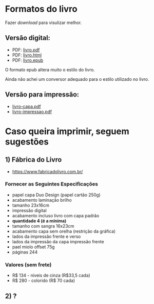# Formatos do livro

Fazer *download* para visulizar melhor.

## Versão digital:

* PDF: [livro.pdf](https://github.com/fzampirolli/mctest/blob/master/book/1ed-br/livro.pdf)
* PDF: [livro.html](https://github.com/fzampirolli/mctest/blob/master/book/1ed-br/livro.html)
* PDF: [livro.epub](https://github.com/fzampirolli/mctest/blob/master/book/1ed-br/livro.epub)

O formato epub altera muito o estilo do livro.

Ainda não achei um conversor adequado para o estilo utilizado no livro.

## Versão para impressão:
* [livro-capa.pdf](https://github.com/fzampirolli/mctest/blob/master/book/1ed-br/livro-capa.pdf)
* [livro-impressao.pdf](https://github.com/fzampirolli/mctest/blob/master/book/1ed-br/livro-impressao.pdf)

# Caso queira imprimir, seguem sugestões

## 1) Fábrica do Livro
* https://www.fabricadolivro.com.br/

### Fornecer as Seguintes Especificações

* papel capa Duo Design (papel cartão 250g)
* acabamento laminação brilho
* tamanho 23x16cm
* impressão digital
* acabamento incluso livro com capa padrão
* **quantidade 4 (é a mínima)**
* tamanho com sangra 16x23cm
* acabamento capa sem orelha (restrição da gráfica)
* lados da impressão frente e verso
* lados da impressão da capa impressão frente
* pael miolo offset 75g
* páginas 244

### Valores (sem frete)
* R$ 134 - níveis de cinza (R$33,5 cada)
* R$ 280 - colorido (R$ 70 cada)

## 2) ?
